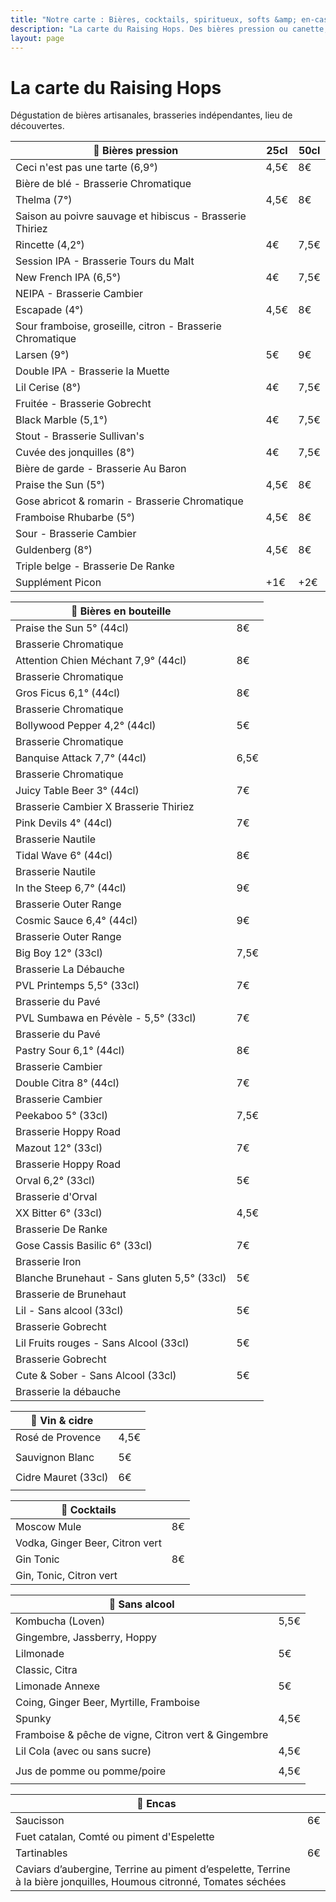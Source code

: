 ```yaml
---
title: "Notre carte : Bières, cocktails, spiritueux, softs &amp; en-cas"
description: "La carte du Raising Hops. Des bières pression ou canette, des cocktails, des softs et des encas."
layout: page
---
```


# La carte du Raising Hops
Dégustation de bières artisanales, brasseries indépendantes, lieu de découvertes.

|🍺 Bières pression|25cl|50cl|
|---|---|---|
|Ceci n'est pas une tarte (6,9°) |4,5€|8€|
|Bière de blé - Brasserie Chromatique|   |   |
|Thelma (7°)|4,5€|8€|
|Saison au poivre sauvage et hibiscus - Brasserie Thiriez|   |
|Rincette (4,2°)|4€|7,5€|
|Session IPA - Brasserie Tours du Malt|   |
|New French IPA (6,5°)|4€|7,5€|
|NEIPA - Brasserie Cambier   |   |
|Escapade (4°)|4,5€|8€|
|Sour framboise, groseille, citron - Brasserie Chromatique|   |
|Larsen (9°)|5€|9€|
|Double IPA - Brasserie la Muette|   |
|Lil Cerise (8°)|4€|7,5€|
|Fruitée - Brasserie Gobrecht|   |
|Black Marble (5,1°)|4€|7,5€|
|Stout - Brasserie Sullivan's   |   |
|Cuvée des jonquilles (8°)|4€|7,5€|
|Bière de garde - Brasserie Au Baron   |   |
|Praise the Sun (5°)|4,5€|8€|
|Gose abricot & romarin - Brasserie Chromatique   |   |
|Framboise Rhubarbe (5°)|4,5€|8€|
|Sour - Brasserie Cambier|   |
|Guldenberg (8°)|4,5€|8€|
|Triple belge - Brasserie De Ranke|   |
|Supplément Picon|+1€|+2€|

|🍻 Bières en bouteille||
|---|---|
|Praise the Sun 5° (44cl)|8€|
|Brasserie Chromatique||
|Attention Chien Méchant 7,9° (44cl)|8€|
|Brasserie Chromatique||
|Gros Ficus 6,1° (44cl)|8€|
|Brasserie Chromatique||
|Bollywood Pepper 4,2° (44cl)|5€|
|Brasserie Chromatique||
|Banquise Attack 7,7° (44cl)|6,5€|
|Brasserie Chromatique||
|Juicy Table Beer 3° (44cl)|7€|
|Brasserie Cambier X Brasserie Thiriez||
|Pink Devils 4° (44cl)|7€|
|Brasserie Nautile||
|Tidal Wave 6° (44cl)|8€|
|Brasserie Nautile||
|In the Steep 6,7° (44cl)|9€|
|Brasserie Outer Range||
|Cosmic Sauce 6,4° (44cl)|9€|
|Brasserie Outer Range||
|Big Boy 12° (33cl)|7,5€|
|Brasserie La Débauche||
|PVL Printemps 5,5° (33cl)|7€|
|Brasserie du Pavé||
|PVL Sumbawa en Pévèle - 5,5° (33cl)|7€|
|Brasserie du Pavé||
|Pastry Sour 6,1° (44cl)|8€|
|Brasserie Cambier||
|Double Citra 8° (44cl)|7€|
|Brasserie Cambier||
|Peekaboo 5° (33cl)|7,5€|
|Brasserie Hoppy Road||
|Mazout 12° (33cl)|7€|
|Brasserie Hoppy Road||
|Orval 6,2° (33cl)|5€|
|Brasserie d'Orval||
|XX Bitter 6° (33cl)|4,5€|
|Brasserie De Ranke||
|Gose Cassis Basilic 6° (33cl)|7€|
|Brasserie Iron||
|Blanche Brunehaut - Sans gluten 5,5° (33cl)|5€|
|Brasserie de Brunehaut||
|Lil - Sans alcool (33cl)|5€|
|Brasserie Gobrecht||
|Lil Fruits rouges - Sans Alcool (33cl)|5€|
|Brasserie Gobrecht||
|Cute & Sober - Sans Alcool (33cl)|5€|
|Brasserie la débauche||

|🍷 Vin & cidre||
|---|---|
|Rosé de Provence|4,5€|
|||
|Sauvignon Blanc|5€|
|||
|Cidre Mauret (33cl)|6€|
|||

|🍹 Cocktails||
|---|---|
|Moscow Mule|8€|
|Vodka, Ginger Beer, Citron vert||
|Gin Tonic|8€|
|Gin, Tonic, Citron vert||


|🧃 Sans alcool|    |
|---|---|
|Kombucha (Loven)|5,5€|
|Gingembre, Jassberry, Hoppy||
|Lilmonade|5€|
|Classic, Citra||
|Limonade Annexe|5€|
|Coing, Ginger Beer, Myrtille, Framboise||
|Spunky|4,5€|
|Framboise & pêche de vigne, Citron vert & Gingembre||
|Lil Cola (avec ou sans sucre)|4,5€|
|||
|Jus de pomme ou pomme/poire|4,5€|
|||


|🥑 Encas|    |
|---|---|
|Saucisson|6€|
|Fuet catalan, Comté ou piment d'Espelette||
|Tartinables|6€|
|Caviars d’aubergine, Terrine au piment d’espelette, Terrine à la bière jonquilles, Houmous citronné, Tomates séchées||
